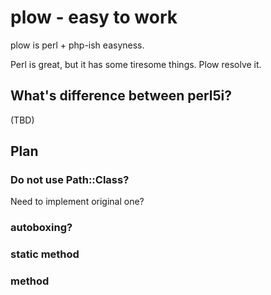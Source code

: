 plow - easy to work
===================

plow is perl + php-ish easyness.

Perl is great, but it has some tiresome things. Plow resolve it.

## What's difference between perl5i?

(TBD)

## Plan

### Do not use Path::Class?

Need to implement original one?

### autoboxing?

### static method

### method
